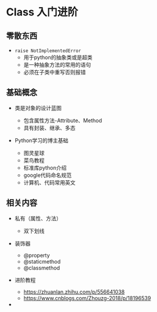 # Class 入门进阶

## 零散东西

- `raise NotImplementedError`
  - 用于python的抽象类或是超类
  - 是一种抽象方法的常用的语句
  - 必须在子类中重写否则报错

## 基础概念

- 类是对象的设计蓝图
  - 包含属性方法-Attribute、Method
  - 具有封装、继承、多态

- Python学习的博主基础

  - 图灵星球
  - 菜鸟教程
  - 标准库python介绍
  - google代码命名规范
  - 计算机、代码常用英文
  
  

## 相关内容

- 私有（属性、方法）

  - 双下划线
- 装饰器

  - @property
  - @staticmethod
  - @classmethod

- 进阶教程
  - <https://zhuanlan.zhihu.com/p/556641038>
  - https://www.cnblogs.com/Zhouzg-2018/p/18196539
- 
